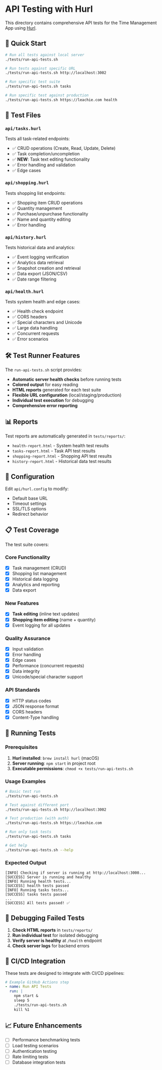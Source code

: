 # API Testing with Hurl

This directory contains comprehensive API tests for the Time Management App using [Hurl](https://hurl.dev/).

## 🚀 Quick Start

```bash
# Run all tests against local server
./tests/run-api-tests.sh

# Run tests against specific URL
./tests/run-api-tests.sh http://localhost:3002

# Run specific test suite
./tests/run-api-tests.sh tasks

# Run specific test against production
./tests/run-api-tests.sh https://leachie.com health
```

## 📁 Test Files

### `api/tasks.hurl`
Tests all task-related endpoints:
- ✅ CRUD operations (Create, Read, Update, Delete)
- ✅ Task completion/uncompletion
- ✅ **NEW**: Task text editing functionality
- ✅ Error handling and validation
- ✅ Edge cases

### `api/shopping.hurl` 
Tests shopping list endpoints:
- ✅ Shopping item CRUD operations
- ✅ Quantity management
- ✅ Purchase/unpurchase functionality
- ✅ Name and quantity editing
- ✅ Error handling

### `api/history.hurl`
Tests historical data and analytics:
- ✅ Event logging verification
- ✅ Analytics data retrieval
- ✅ Snapshot creation and retrieval
- ✅ Data export (JSON/CSV)
- ✅ Date range filtering

### `api/health.hurl`
Tests system health and edge cases:
- ✅ Health check endpoint
- ✅ CORS headers
- ✅ Special characters and Unicode
- ✅ Large data handling
- ✅ Concurrent requests
- ✅ Error scenarios

## 🛠 Test Runner Features

The `run-api-tests.sh` script provides:

- **Automatic server health checks** before running tests
- **Colored output** for easy reading
- **HTML reports** generated for each test suite
- **Flexible URL configuration** (local/staging/production)
- **Individual test execution** for debugging
- **Comprehensive error reporting**

## 📊 Reports

Test reports are automatically generated in `tests/reports/`:
- `health-report.html` - System health test results
- `tasks-report.html` - Task API test results  
- `shopping-report.html` - Shopping API test results
- `history-report.html` - Historical data test results

## 🔧 Configuration

Edit `api/hurl.config` to modify:
- Default base URL
- Timeout settings
- SSL/TLS options
- Redirect behavior

## 📋 Test Coverage

The test suite covers:

### Core Functionality
- [x] Task management (CRUD)
- [x] Shopping list management
- [x] Historical data logging
- [x] Analytics and reporting
- [x] Data export

### New Features
- [x] **Task editing** (inline text updates)
- [x] **Shopping item editing** (name + quantity)
- [x] Event logging for all updates

### Quality Assurance  
- [x] Input validation
- [x] Error handling
- [x] Edge cases
- [x] Performance (concurrent requests)
- [x] Data integrity
- [x] Unicode/special character support

### API Standards
- [x] HTTP status codes
- [x] JSON response format
- [x] CORS headers
- [x] Content-Type handling

## 🚦 Running Tests

### Prerequisites
1. **Hurl installed**: `brew install hurl` (macOS)
2. **Server running**: `npm start` in project root
3. **Executable permissions**: `chmod +x tests/run-api-tests.sh`

### Usage Examples

```bash
# Basic test run
./tests/run-api-tests.sh

# Test against different port
./tests/run-api-tests.sh http://localhost:3002

# Test production (with auth)
./tests/run-api-tests.sh https://leachie.com

# Run only task tests
./tests/run-api-tests.sh tasks

# Get help
./tests/run-api-tests.sh --help
```

### Expected Output
```
[INFO] Checking if server is running at http://localhost:3000...
[SUCCESS] Server is running and healthy
[INFO] Running health tests...
[SUCCESS] health tests passed
[INFO] Running tasks tests...
[SUCCESS] tasks tests passed
...
[SUCCESS] All tests passed! ✅
```

## 🐛 Debugging Failed Tests

1. **Check HTML reports** in `tests/reports/`
2. **Run individual test** for isolated debugging
3. **Verify server is healthy** at `/health` endpoint
4. **Check server logs** for backend errors

## 🔄 CI/CD Integration

These tests are designed to integrate with CI/CD pipelines:

```yaml
# Example GitHub Actions step
- name: Run API Tests
  run: |
    npm start &
    sleep 5
    ./tests/run-api-tests.sh
    kill %1
```

## 📈 Future Enhancements

- [ ] Performance benchmarking tests
- [ ] Load testing scenarios  
- [ ] Authentication testing
- [ ] Rate limiting tests
- [ ] Database integration tests